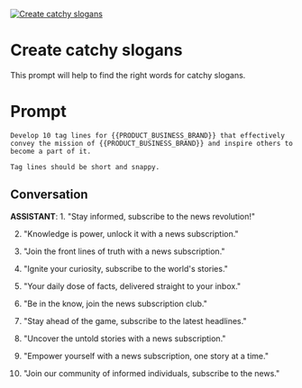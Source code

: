 
[![Create catchy slogans](https://flow-prompt-covers.s3.us-west-1.amazonaws.com/icon/cute/cute_6.png)]()
# Create catchy slogans 
This prompt will help to find the right words for catchy slogans.

# Prompt

```
Develop 10 tag lines for {{PRODUCT_BUSINESS_BRAND}} that effectively convey the mission of {{PRODUCT_BUSINESS_BRAND}} and inspire others to become a part of it. 

Tag lines should be short and snappy.
```

## Conversation

**ASSISTANT**: 1. "Stay informed, subscribe to the news revolution!"

2. "Knowledge is power, unlock it with a news subscription."

3. "Join the front lines of truth with a news subscription."

4. "Ignite your curiosity, subscribe to the world's stories."

5. "Your daily dose of facts, delivered straight to your inbox."

6. "Be in the know, join the news subscription club."

7. "Stay ahead of the game, subscribe to the latest headlines."

8. "Uncover the untold stories with a news subscription."

9. "Empower yourself with a news subscription, one story at a time."

10. "Join our community of informed individuals, subscribe to the news."


